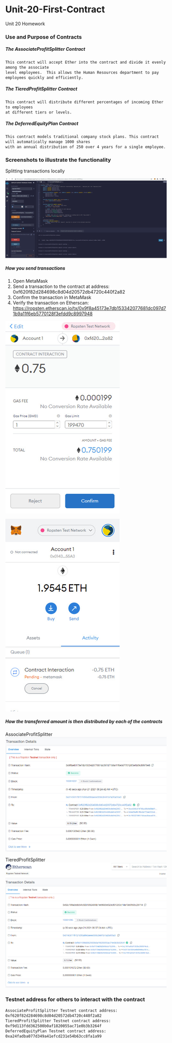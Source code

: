 # Unit-20-First-Contract
Unit 20 Homework


### Use and Purpose of Contracts

##### The AssociateProfitSplitter Contract
    This contract will accept Ether into the contract and divide it evenly among the associate 
    level employees.  This allows the Human Resources department to pay employees quickly and efficiently.

##### The TieredProfitSplitter Contract
    This contract will distribute different percentages of incoming Ether to employees 
    at different tiers or levels.

##### The DeferredEquityPlan Contract
    This contract models traditional company stock plans. This contract will automatically manage 1000 shares 
    with an annual distribution of 250 over 4 years for a single employee.
    

### Screenshots to illustrate the functionality
Splitting transactions locally

![Screenshot](/images/AssociateSplitter.gif)

##### How you send transactions
1) Open MetaMask
2) Send a transaction to the contract at address: 0xf620f82d284698c8d04d20572db4720c440f2a82
3) Confirm the transaction in MetaMask
4) Verify the transaction on Etherscan: https://ropsten.etherscan.io/tx/0x9f8a45173e7db153342077681dc097d71b9a11f6eb5770128f3efdd9c8997948
 
![Screenshot](/images/mm1.jpg)

![Screenshot](/images/mm2.jpg)

##### How the transferred amount is then distributed by each of the contracts
AssociateProfitSplitter
![Screenshot](/images/etherscan.jpg)

TieredProfitSplitter
![Screenshot](/images/etherscan2.jpg)

### Testnet address for others to interact with the contract
    AssociateProfitSplitter Testnet contract address:  0xf620f82d284698c8d04d20572db4720c440f2a82
    TieredProfitSplitter Testnet contract address:  0xf9d113fdd362500b0af1820055ac71e0b3b3264f
    DeferredEquityPlan Testnet contract address:  0xa24fadba077d349a41efcd231e54b63cc8fa1a99